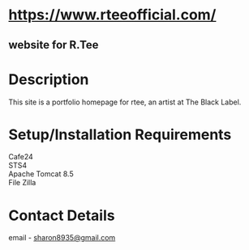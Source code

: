 # https://www.rteeofficial.com/
## website for R.Tee

# Description
This site is a portfolio homepage for rtee, an artist at The Black Label.

# Setup/Installation Requirements
Cafe24  
STS4  
Apache Tomcat 8.5  
File Zilla  

# Contact Details
email - sharon8935@gmail.com


